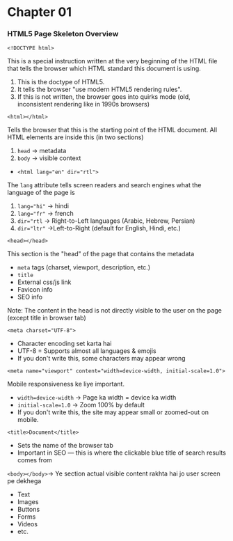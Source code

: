 # Chapter 01 
### HTML5 Page Skeleton Overview 
`<!DOCTYPE html>`

This is a special instruction written at the very beginning of the HTML file that tells the browser which HTML standard this document is using.

1. This is the doctype of HTML5.
2. It tells the browser "use modern HTML5 rendering rules".
3. If this is not written, the browser goes into quirks mode (old, inconsistent rendering like in 1990s browsers)

`<html></html>`

Tells the browser that this is the starting point of the HTML document.
All HTML elements are inside this (in two sections)
1. `head` → metadata
2. `body` → visible context


- `<html lang="en" dir="rtl">`

The `lang` attribute tells screen readers and search engines what the language of the page is
1. `lang="hi"` → hindi
2. `lang="fr"` → french
3. `dir="rtl` → Right-to-Left languages (Arabic, Hebrew, Persian)
4. `dir="ltr"` →Left-to-Right (default for English, Hindi, etc.)


`<head></head>`

This section is the "head" of the page that contains the metadata
- `meta` tags (charset, viewport, description, etc.)
- `title`
- External css/js link
- Favicon info
- SEO info

Note: The content in the head is not directly visible to the user on the page (except title in browser tab)

`<meta charset="UTF-8">`
- Character encoding set karta hai
 - UTF-8 = Supports almost all languages & emojis
 - If you don't write this, some characters may appear wrong 

 `<meta name="viewport" content="width=device-width, initial-scale=1.0">
`

Mobile responsiveness ke liye important.

- `width=device-width` → Page ka width = device ka width
- `initial-scale=1.0` → Zoom 100% by default
- If you don't write this, the site may appear small or zoomed-out on mobile.

`<title>Document</title>`
- Sets the name of the browser tab
- Important in SEO — this is where the clickable blue title of search results comes from

`<body></body>`→ Ye section actual visible content rakhta hai jo user screen pe dekhega
- Text
- Images
- Buttons
- Forms
- Videos
- etc.